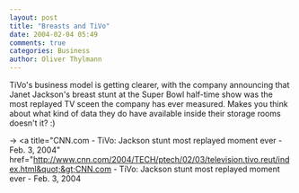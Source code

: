```yaml
---
layout: post
title: "Breasts and TiVo"
date: 2004-02-04 05:49
comments: true
categories: Business
author: Oliver Thylmann
---
```



TiVo's business model is getting clearer, with the company announcing that Janet Jackson's breast stunt at the Super Bowl half-time show was the most replayed TV sceen the company has ever measured. Makes you think about what kind of data they do have available inside their storage rooms doesn't it? :)

-&gt; &lt;a title=&quot;CNN.com - TiVo: Jackson stunt most replayed moment ever - Feb. 3, 2004&quot; href=&quot;http://www.cnn.com/2004/TECH/ptech/02/03/television.tivo.reut/index.html&quot;&gt;CNN.com - TiVo: Jackson stunt most replayed moment ever - Feb. 3, 2004


